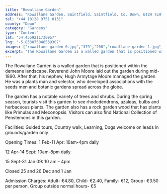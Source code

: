 ```yaml
---
title: "Rowallane Garden"
address: "Rowallane Garden, Saintfield, Saintfield, Co. Down, BT24 7LH"
tel: "+44 (0)28 9751 0131"
county: "Down"
category: "Gardens"
type: "Content"
lat: "54.4559211730957"
lng: "-5.833075046539307"
images: ["rowallane-garden-0.jpg","379","206","rowallane-garden-1.jpg","333","500","rowallane-garden-2.jpg","305","200","rowallane-garden-3.jpg","500","374","rowallane-garden-4.jpg","200","273"]
excerpt: "The Rowallane Garden is a walled garden that is positioned within the demesne landscape. Reverend John Moore laid out the garden during mid-1860. Afte..."
---
```

<p>The Rowallane Garden is a walled garden that is positioned within the demesne landscape. Reverend John Moore laid out the garden during mid-1860. After that, his nephew, Hugh Armytage Moore managed the garden. He was a plants man and selector, who developed associations with the seeds men and botanic gardens spread across the globe.</p> 
    <p>The garden has a notable variety of trees and shrubs. During the spring season, tourists visit this garden to see rhododendrons, azaleas, bulbs and herbaceous plants. The garden also has a rock garden wood that has plants like Primulas and Meconopsis. Visitors can also find National Collection of Penstemons in this garden. </p> 
    <p>Facilities: Guided tours, Country walk, Learning, Dogs welcome on leads in grounds/garden only</p> 
    <p>Opening Times:  1 Feb-11 Apr: 10am-4pm daily</p> 
    <p>  12 Apr-14 Sept: 10am-8pm daily</p> 
    <p>  15 Sept-31 Jan 09: 10 am &ndash; 4pm</p> 
    <p>  Closed 25 and 26 Dec and 1 Jan</p> 
    <p>Admission Charges:  Adult- &euro;4.80, Child- &euro;2.40, Family- &euro;12, Group- &euro;3.50 per person, Group outside normal hours- &euro;5</p>